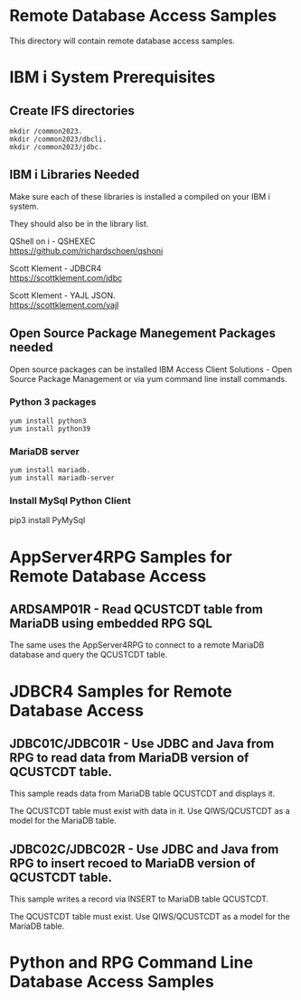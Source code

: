 # Remote Database Access Samples

This directory will contain remote database access samples.

# IBM i System Prerequisites

## Create IFS directories
```
mkdir /common2023.  
mkdir /common2023/dbcli.  
mkdir /common2023/jdbc. 
```

## IBM i Libraries Needed
Make sure each of these libraries is installed a compiled on your IBM i system.    

They should also be in the library list. 

QShell on i - QSHEXEC  
https://github.com/richardschoen/qshoni

Scott Klement - JDBCR4    
https://scottklement.com/jdbc

Scott Klement - YAJL JSON.  
https://scottklement.com/yajl

## Open Source Package Manegement Packages needed 
Open source packages can be installed IBM Access Client Solutions - Open Source Package Management or via yum command line install commands.

### Python 3 packages
```
yum install python3   
yum install python39   
```

### MariaDB server
```
yum install mariadb.  
yum install mariadb-server    
```

### Install MySql Python Client
pip3 install PyMySql

# AppServer4RPG Samples for Remote Database Access

## ARDSAMP01R - Read QCUSTCDT table from MariaDB using embedded RPG SQL
The same uses the AppServer4RPG to connect to a remote MariaDB database and query the QCUSTCDT table.

# JDBCR4 Samples for Remote Database Access

## JDBC01C/JDBC01R - Use JDBC and Java from RPG to read data from MariaDB version of QCUSTCDT table.
This sample reads data from MariaDB table QCUSTCDT and displays it.    

The QCUSTCDT table must exist with data in it. Use QIWS/QCUSTCDT as a model for the MariaDB table.

## JDBC02C/JDBC02R - Use JDBC and Java from RPG to insert recoed to MariaDB version of QCUSTCDT table.
This sample writes a record via INSERT to MariaDB table QCUSTCDT.

The QCUSTCDT table must exist. Use QIWS/QCUSTCDT as a model for the MariaDB table.

# Python and RPG Command Line Database Access Samples




